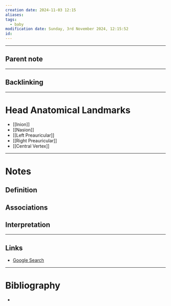 ```yaml
---
creation date: 2024-11-03 12:15
aliases: 
tags:
  - baby
modification date: Sunday, 3rd November 2024, 12:15:52
id:
---
```

---

## Parent note
---
## Backlinking


---
# Head Anatomical Landmarks
+ [[Inion]]
+ [[Nasion]]
+ [[Left Preauricular]]
+ [[Right Preauricular]]
+ [[Central Vertex]]

---
# Notes

## Definition

## Associations

## Interpretation

---
## Links
- [Google Search](https://www.google.com/search?q=Head+Anatomical+Landmarks)

---
# Bibliography
+ 